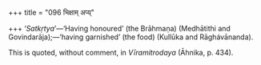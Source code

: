 +++
title = "096 भिक्षाम् अप्य्"

+++
‘*Satkṛtya*’—‘Having honoured’ (the Brāhmaṇa) (Medhātithi and
Govindarāja);—‘having garnished’ (the food) (Kullūka and Rāghávānanda).

This is quoted, without comment, in *Vīramitrodaya* (Āhnika, p. 434).


